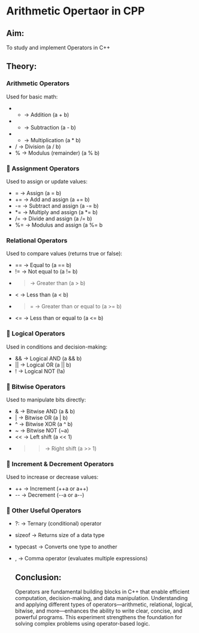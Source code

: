 # Arithmetic Opertaor in CPP
## Aim: 
To study and implement Operators in C++
## Theory:
### Arithmetic Operators
Used for basic math:
- + → Addition (a + b)
- - → Subtraction (a - b)
- * → Multiplication (a * b)
- / → Division (a / b)
- % → Modulus (remainder) (a % b)

### 📝 Assignment Operators
Used to assign or update values:
- = → Assign (a = b)
- += → Add and assign (a += b)
- -= → Subtract and assign (a -= b)
- *= → Multiply and assign (a *= b)
- /= → Divide and assign (a /= b)
- %= → Modulus and assign (a %= b
### Relational Operators
Used to compare values (returns true or false):
- == → Equal to (a == b)
- != → Not equal to (a != b)
- > → Greater than (a > b)
- < → Less than (a < b)
- >= → Greater than or equal to (a >= b)
- <= → Less than or equal to (a <= b)

### 🔀 Logical Operators
Used in conditions and decision-making:
- && → Logical AND (a && b)
- || → Logical OR (a || b)
- ! → Logical NOT (!a)

### 🧠 Bitwise Operators
Used to manipulate bits directly:
- & → Bitwise AND (a & b)
- | → Bitwise OR (a | b)
- ^ → Bitwise XOR (a ^ b)
- ~ → Bitwise NOT (~a)
- << → Left shift (a << 1)
- >> → Right shift (a >> 1)

### 🔁 Increment & Decrement Operators
Used to increase or decrease values:
- ++ → Increment (++a or a++)
- -- → Decrement (--a or a--)

### 🎯 Other Useful Operators
- ?: → Ternary (conditional) operator
- sizeof → Returns size of a data type
- typecast → Converts one type to another
- , → Comma operator (evaluates multiple expressions)
  
  ## Conclusion:
  Operators are fundamental building blocks in C++ that enable efficient computation, decision-making, and data manipulation. Understanding and applying different types of operators—arithmetic, relational, logical, bitwise, and more—enhances the ability to write clear, concise, and powerful programs. This experiment strengthens the foundation for solving complex problems using operator-based logic.



